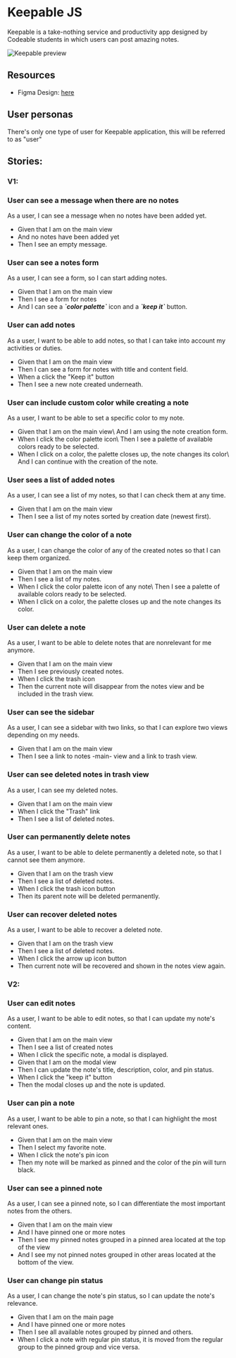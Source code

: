 # **Keepable JS**

Keepable is a take-nothing service and productivity app designed by Codeable students in which users can post amazing notes.

![Keepable preview](https://p-vvf5mjm.t4.n0.cdn.getcloudapp.com/items/nOuv71nr/757e909e-44d9-4b60-b2c8-ce291546ffa6.png?source=viewer&v=aeb077c3d4a9bc878d98ebcdef943f4a)
## **Resources**

- Figma Design: [here](https://www.figma.com/file/k5rXgNdQ7UPcOdyY6S2JI7/Keepable?node-id=0%3A1)

## **User personas**

There's only one type of user for Keepable application, this will be referred to as "user"

## **Stories:**
### **V1:**
### User can see a message when there are no notes

As a user, I can see a message when no notes have been added yet.

- Given that I am on the main view
- And no notes have been added yet
- Then I see an empty message.

### User can see a notes form

As a user, I can see a form, so I can start adding notes.

- Given that I am on the main view
- Then I see a form for notes
- And I can see a **_\`color palette\`_** icon and a **_\`keep it\`_** button.

### User can add notes

As a user, I want to be able to add notes, so that I can take into account my activities or duties.

- Given that I am on the main view
- Then I can see a form for notes with title and content field.
- When a click the "Keep it" button
- Then I see a new note created underneath.

### User can include custom color while creating a note

As a user, I want to be able to set a specific color to my note.

- Given that I am on the main view\ And I am using the note creation form.
- When I click the color palette icon\ Then I see a palette of available colors ready to be selected.
- When I click on a color, the palette closes up, the note changes its color\ And I can continue with the creation of the note.

### User sees a list of added notes

As a user, I can see a list of my notes, so that I can check them at any time.

- Given that I am on the main view
- Then I see a list of my notes sorted by creation date (newest first).

### User can change the color of a note

As a user, I can change the color of any of the created notes so that I can keep them organized.

- Given that I am on the main view
- Then I see a list of my notes.
- When I click the color palette icon of any note\ Then I see a palette of available colors ready to be selected.
- When I click on a color, the palette closes up and the note changes its color.

### User can delete a note

As a user, I want to be able to delete notes that are nonrelevant for me anymore.

- Given that I am on the main view
- Then I see previously created notes.
- When I click the trash icon
- Then the current note will disappear from the notes view and be included in the trash view.

### User can see the sidebar

As a user, I can see a sidebar with two links, so that I can explore two views depending on my needs.

- Given that I am on the main view
- Then I see a link to notes -main- view and a link to trash view.

### User can see deleted notes in trash view

As a user, I can see my deleted notes.

- Given that I am on the main view
- When I click the "Trash" link
- Then I see a list of deleted notes.

### User can permanently delete notes

As a user, I want to be able to delete permanently a deleted note, so that I cannot see them anymore.

- Given that I am on the trash view
- Then I see a list of deleted notes.
- When I click the trash icon button
- Then its parent note will be deleted permanently.

### User can recover deleted notes

As a user, I want to be able to recover a deleted note.

- Given that I am on the trash view
- Then I see a list of deleted notes.
- When I click the arrow up icon button
- Then current note will be recovered and shown in the notes view again.

### **V2:**
### User can edit notes

As a user, I want to be able to edit notes, so that I can update my note's content.

- Given that I am on the main view
- Then I see a list of created notes
- When I click the specific note, a modal is displayed.
- Given that I am on the modal view
- Then I can update the note's title, description, color, and pin status.
- When I click the "keep it" button
- Then the modal closes up and the note is updated.

### User can pin a note

As a user, I want to be able to pin a note, so that I can highlight the most relevant ones.

- Given that I am on the main view
- Then I select my favorite note.
- When I click the note's pin icon
- Then my note will be marked as pinned and the color of the pin will turn black.

### User can see a pinned note

As a user, I can see a pinned note, so I can differentiate the most important notes from the others.

- Given that I am on the main view
- And I have pinned one or more notes
- Then I see my pinned notes grouped in a pinned area located at the top of the view
- And I see my not pinned notes grouped in other areas located at the bottom of the view.

### User can change pin status

As a user, I can change the note's pin status, so I can update the note's relevance.

- Given that I am on the main page
- And I have pinned one or more notes
- Then I see all available notes grouped by pinned and others.
- When I click a note with regular pin status, it is moved from the regular group to the pinned group and vice versa.